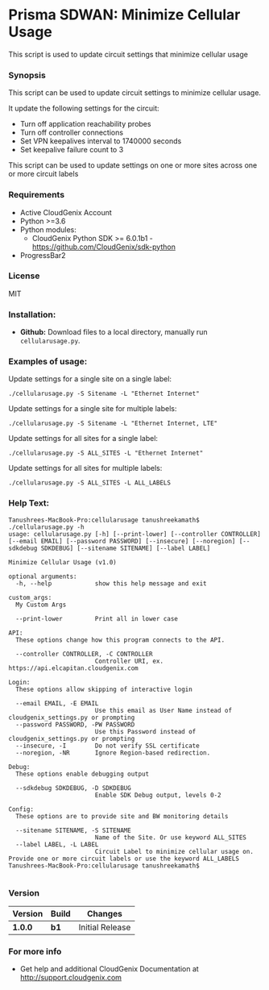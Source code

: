 # Prisma SDWAN: Minimize Cellular Usage
This script is used to update circuit settings that minimize cellular usage


### Synopsis
This script can be used to update circuit settings to minimize cellular usage. 

It update the following settings for the circuit:
- Turn off application reachability probes
- Turn off controller connections
- Set VPN keepalives interval to 1740000 seconds
- Set keepalive failure count to 3

This script can be used to update settings on one or more sites across one or more circuit labels


### Requirements
* Active CloudGenix Account
* Python >=3.6
* Python modules:
    * CloudGenix Python SDK >= 6.0.1b1 - <https://github.com/CloudGenix/sdk-python>
* ProgressBar2

### License
MIT

### Installation:
 - **Github:** Download files to a local directory, manually run `cellularusage.py`. 

### Examples of usage:
Update settings for a single site on a single label:
```
./cellularusage.py -S Sitename -L "Ethernet Internet"
```
Update settings for a single site for multiple labels:
```
./cellularusage.py -S Sitename -L "Ethernet Internet, LTE"
```
Update settings for all sites for a single label:
```
./cellularusage.py -S ALL_SITES -L "Ethernet Internet"
```
Update settings for all sites for multiple labels:
``` 
./cellularusage.py -S ALL_SITES -L ALL_LABELS
```


### Help Text:
```angular2
Tanushrees-MacBook-Pro:cellularusage tanushreekamath$ ./cellularusage.py -h
usage: cellularusage.py [-h] [--print-lower] [--controller CONTROLLER] [--email EMAIL] [--password PASSWORD] [--insecure] [--noregion] [--sdkdebug SDKDEBUG] [--sitename SITENAME] [--label LABEL]

Minimize Cellular Usage (v1.0)

optional arguments:
  -h, --help            show this help message and exit

custom_args:
  My Custom Args

  --print-lower         Print all in lower case

API:
  These options change how this program connects to the API.

  --controller CONTROLLER, -C CONTROLLER
                        Controller URI, ex. https://api.elcapitan.cloudgenix.com

Login:
  These options allow skipping of interactive login

  --email EMAIL, -E EMAIL
                        Use this email as User Name instead of cloudgenix_settings.py or prompting
  --password PASSWORD, -PW PASSWORD
                        Use this Password instead of cloudgenix_settings.py or prompting
  --insecure, -I        Do not verify SSL certificate
  --noregion, -NR       Ignore Region-based redirection.

Debug:
  These options enable debugging output

  --sdkdebug SDKDEBUG, -D SDKDEBUG
                        Enable SDK Debug output, levels 0-2

Config:
  These options are to provide site and BW monitoring details

  --sitename SITENAME, -S SITENAME
                        Name of the Site. Or use keyword ALL_SITES
  --label LABEL, -L LABEL
                        Circuit Label to minimize cellular usage on. Provide one or more circuit labels or use the keyword ALL_LABELS
Tanushrees-MacBook-Pro:cellularusage tanushreekamath$ 


```



### Version
| Version | Build | Changes |
| ------- | ----- | ------- |
| **1.0.0** | **b1** | Initial Release|


### For more info
 * Get help and additional CloudGenix Documentation at <http://support.cloudgenix.com>
 
